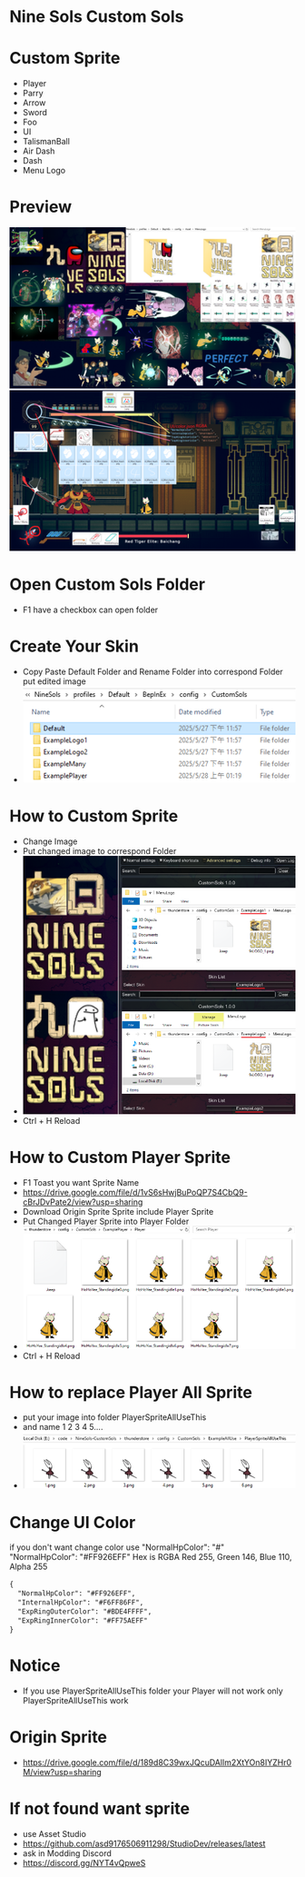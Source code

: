 # Nine Sols Custom Sols

# Custom Sprite
- Player
- Parry
- Arrow
- Sword
- Foo
- UI
- TalismanBall
- Air Dash
- Dash
- Menu Logo

# Preview
![](https://github.com/asd9176506911298/NineSols-CustomSols/blob/Optimized/Source/img/CustomSolsPreview.png?raw=true)
![](https://github.com/asd9176506911298/NineSols-CustomSols/blob/MoreUISprite/Source/img/UIPreview.png?raw=true)

# Open Custom Sols Folder
- F1 have a checkbox can open folder

# Create Your Skin
- Copy Paste Default Folder and Rename Folder into correspond Folder put edited image
- ![](https://github.com/asd9176506911298/NineSols-CustomSols/blob/ConfigManagerOption/Source/img/CreateSkinFolder.png?raw=true)
 
# How to Custom Sprite
- Change Image
- Put changed image to correspond Folder
- ![](https://github.com/asd9176506911298/NineSols-CustomSols/blob/ConfigManagerOption/Source/img/LogoExample.png?raw=true)
- Ctrl + H Reload

# How to Custom Player Sprite
- F1 Toast you want Sprite Name
- https://drive.google.com/file/d/1vS6sHwjBuPoQP7S4CbQ9-cBrJDvPate2/view?usp=sharing
- Download Origin Sprite Sprite include Player Sprite
- Put Changed Player Sprite into Player Folder
- ![](https://github.com/asd9176506911298/NineSols-CustomSols/blob/ConfigManagerOption/Source/img/PlayerExample.png?raw=true)
- Ctrl + H Reload

# How to replace Player All Sprite 
- put your image into folder PlayerSpriteAllUseThis
- and name 1 2 3 4 5....
- ![](https://github.com/asd9176506911298/NineSols-CustomSols/blob/PlayerAllSpriteUseThis/Source/img/AllUse.png?raw=true)

# Change UI Color
if you don't want change color use "NormalHpColor": "#"  
"NormalHpColor": "#FF926EFF" Hex is RGBA Red 255, Green 146, Blue 110, Alpha 255
```
{
  "NormalHpColor": "#FF926EFF",
  "InternalHpColor": "#F6FF86FF",
  "ExpRingOuterColor": "#BDE4FFFF",
  "ExpRingInnerColor": "#FF75AEFF"
}
```

# Notice
- If you use PlayerSpriteAllUseThis folder your Player will not work only PlayerSpriteAllUseThis work 

# Origin Sprite
- https://drive.google.com/file/d/189d8C39wxJQcuDAlIm2XtYOn8IYZHr0M/view?usp=sharing

# If not found want sprite
- use Asset Studio
- https://github.com/asd9176506911298/StudioDev/releases/latest
- ask in Modding Discord
- https://discord.gg/NYT4vQpweS